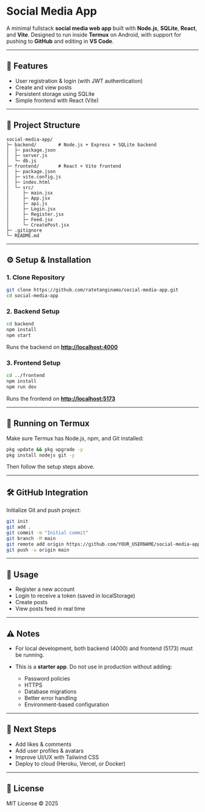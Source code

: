 # Social Media App

A minimal fullstack **social media web app** built with **Node.js**, **SQLite**, **React**, and **Vite**. Designed to run inside **Termux** on Android, with support for pushing to **GitHub** and editing in **VS Code**.

---

## 🚀 Features

* User registration & login (with JWT authentication)
* Create and view posts
* Persistent storage using SQLite
* Simple frontend with React (Vite)

---

## 📂 Project Structure

```
social-media-app/
├─ backend/        # Node.js + Express + SQLite backend
│  ├─ package.json
│  ├─ server.js
│  └─ db.js
├─ frontend/       # React + Vite frontend
│  ├─ package.json
│  ├─ vite.config.js
│  ├─ index.html
│  └─ src/
│     ├─ main.jsx
│     ├─ App.jsx
│     ├─ api.js
│     ├─ Login.jsx
│     ├─ Register.jsx
│     ├─ Feed.jsx
│     └─ CreatePost.jsx
├─ .gitignore
└─ README.md
```

---

## ⚙️ Setup & Installation

### 1. Clone Repository

```bash
git clone https://github.com/ratetanginamo/social-media-app.git
cd social-media-app
```

### 2. Backend Setup

```bash
cd backend
npm install
npm start
```

Runs the backend on **[http://localhost:4000](http://localhost:4000)**

### 3. Frontend Setup

```bash
cd ../frontend
npm install
npm run dev
```

Runs the frontend on **[http://localhost:5173](http://localhost:5173)**

---

## 📱 Running on Termux

Make sure Termux has Node.js, npm, and Git installed:

```bash
pkg update && pkg upgrade -y
pkg install nodejs git -y
```

Then follow the setup steps above.

---

## 🛠 GitHub Integration

Initialize Git and push project:

```bash
git init
git add .
git commit -m "Initial commit"
git branch -M main
git remote add origin https://github.com/YOUR_USERNAME/social-media-app.git
git push -u origin main
```

---

## 📖 Usage

* Register a new account
* Login to receive a token (saved in localStorage)
* Create posts
* View posts feed in real time

---

## ⚠️ Notes

* For local development, both backend (4000) and frontend (5173) must be running.
* This is a **starter app**. Do not use in production without adding:

  * Password policies
  * HTTPS
  * Database migrations
  * Better error handling
  * Environment-based configuration

---

## 📌 Next Steps

* Add likes & comments
* Add user profiles & avatars
* Improve UI/UX with Tailwind CSS
* Deploy to cloud (Heroku, Vercel, or Docker)

---

## 📜 License

MIT License © 2025

